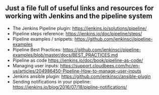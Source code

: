 ## Just a file full of useful links and resources for working with Jenkins and the pipeline system

* The Jenkins Pipeline plugin: https://jenkins.io/solutions/pipeline/
* Pipeline steps reference: https://jenkins.io/doc/pipeline/steps/
* Pipeline examples / snippets: https://github.com/jenkinsci/pipeline-examples
* Pipeline Best Practices: https://github.com/jenkinsci/pipeline-examples/blob/master/docs/BEST_PRACTICES.md
* Pipeline as code https://jenkins.io/doc/book/pipeline-as-code/
* Managing user inputs: https://support.cloudbees.com/hc/en-us/articles/204986450-Pipeline-How-to-manage-user-inputs
* Jenkins ansible plugin: https://github.com/jenkinsci/ansible-plugin
* Sending notifications in your pipeline: https://jenkins.io/blog/2016/07/18/pipline-notifications/
